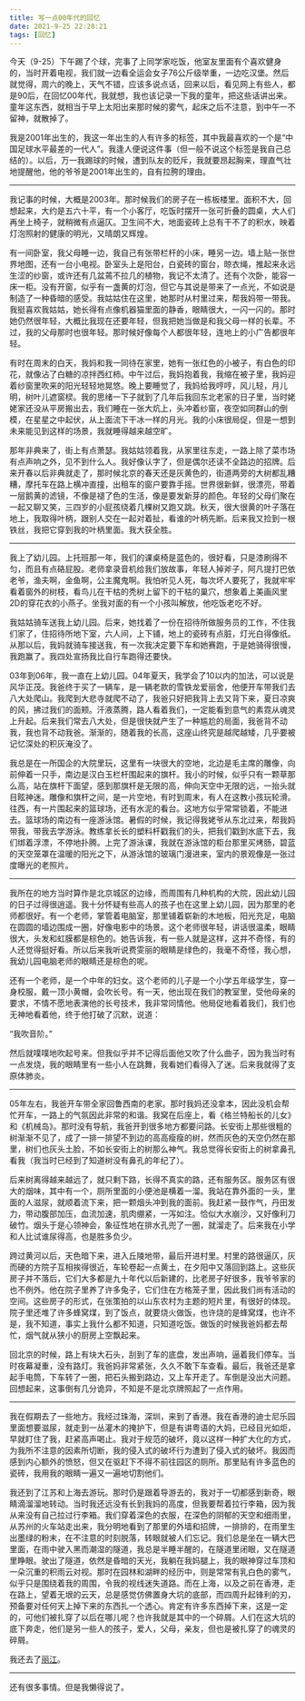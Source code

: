 ```yaml
---
title: 写一点00年代的回忆
date: 2021-9-25 22:28:21
tags: [回忆]
---
```


今天（9-25）下午踢了个球，完事了上同学家吃饭，他室友里面有个喜欢健身的，当时开着电视，我们就一边看全运会女子76公斤级举重，一边吃汉堡。然后就觉得，周六的晚上，天气不错，应该多说点话，回来以后，看见网上有些人，都是90后，在回忆00年代，我就想，我也该记录一下我的童年，把这些话讲出来。童年这东西，就相当于早上太阳出来那时候的雾气，起床之后不注意，到中午一不留神，就散掉了。

<!--more-->

我是2001年出生的，我这一年出生的人有许多的标签，其中我最喜欢的一个是“中国足球水平最差的一代人”。我逢人便说这件事（但一般不说这个标签是我自己总结的）。以后，万一我踢球的时候，遭到队友的贬斥，我就要昂起胸来，理直气壮地提醒他，他的爷爷是2001年出生的，自有拉胯的理由。

----

我记事的时候，大概是2003年。那时候我们的房子在一栋板楼里。面积不大，回想起来，大约是五六十平，有一个小客厅，吃饭时摆开一张可折叠的圆桌，大人们再坐上椅子，就稍微有点逼仄。卫生间不大，地面瓷砖上总有干不了的积水，映着灯泡照射的健康的明光，又晴朗又辉煌。

有一间卧室，我父母睡一边，我自己有张带栏杆的小床，睡另一边。墙上贴一张世界地图，还有一台小电视。卧室头上是阳台，白瓷砖的窗台，晾衣绳，推起来永远生涩的纱窗，或许还有几盆蔫不拉几的植物，我记不太清了。还有个次卧，能容一床一柜。没有开窗，似乎有一盏黄的灯泡，但它与其说是带来了一点光，不如说是制造了一种昏暗的感受。我姑姑住在这里，她那时从村里过来，帮我妈带一带我。我挺喜欢我姑姑，她长得有点像机器猫里面的静香，眼睛很大，一闪一闪的。那时她仍然很年轻，大概比我现在还要年轻，但我把她当做是和我父母一样的长辈。不过，我的父母那时也很年轻。那时候好像每个人都很年轻，连地上的小广告都很年轻。

有时在周末的白天，我妈和我一同待在家里，她有一张红色的小被子，有白色的印花，就像沾了白糖的凉拌西红柿。中午过后，我妈抱着我，我缩在被子里，我妈迎着纱窗里吹来的阳光轻轻地晃悠。晚上要睡觉了，我妈给我哼哼，风儿轻，月儿明，树叶儿遮窗棂。我的思绪一下子就到了几年后我回东北老家的日子里，当时姥姥家还没从平房搬出去，我们睡在一张大炕上，头冲着纱窗，夜空如同群山的倒模，在星星之中起伏，从上面流下干冰一样的月光。我的小床很局促，但是一想到未来能见到这样的场景，我就睡得越来越空旷。

那年非典来了，街上有点萧瑟。我姑姑领着我，从家里往东走，一路上除了菜市场有点声响之外，见不到什么人。我好像认字了，但是偶尔还读不全路边的招牌。后来开春以后非典就走了，那时候北京的春天还是灰黄色的，街道两旁的大树都乱糟糟，摩托车在路上横冲直撞，出租车的窗户要靠手摇。世界很新鲜，很漂亮，带着一层鹅黄的滤镜，不像是褪了色的生活，像是要发新芽的颜色。年轻的父母们聚在一起又聊又笑，三四岁的小屁孩绕着几棵树又跑又跳。秋天，很大很黄的叶子落在地上，我取得叶柄，跟别人交在一起对着扯，看谁的叶柄先断。后来我又捡到一根铁丝，我把它穿到我的叶柄里面。我大获全胜。

----

我上了幼儿园。上托班那一年，我们的课桌椅是蓝色的，很好看，只是漆刷得不匀，而且有点硌屁股。老师拿录音机给我们放故事，年轻人掉斧子，阿凡提打巴依老爷，渔夫啊，金鱼啊，公主魔鬼啊。我怕听见人死，每次坏人要死了，我就牢牢看着窗外的树枝，看鸟儿在干枯的秃树上留下的干枯的巢穴，想象着上美画风里2D的穿花衣的小燕子。坐我对面的有一个小孩叫解放，他吃饭老吃不好。

我姑姑骑车送我上幼儿园。后来，她找着了一份在招待所做服务员的工作，不住我们家了，住招待所地下室，六人间，上下铺，地上的瓷砖有点脏，灯光白得像纸。从那以后，我妈就骑车接送我，有一次我决定要下车和她赛跑，于是她骑得很慢，我跑赢了。我四处宣扬我比自行车跑得还要快。

03年到06年，我一直在上幼儿园。04年夏天，我学会了10以内的加法，可以说是风华正茂。我爸终于买了一辆车，是一辆老款的雪铁龙爱丽舍，他便开车带我们去八大处爬山。我爬到大悲寺就爬不动了，我爸只好把我背上去又背下来，夏日凉爽的风，拂过我们的面颊。汗液蒸腾，路人看着我们，一定能看到意气的素霓从魂灵上升起。后来我们常去八大处，但是很快就产生了一种尴尬的局面，我爸背不动我，我也背不动我爸。渐渐的，随着我的长高，这座山终究是越爬越矮，几乎要被记忆深处的积灰淹没了。

我总是在一所国企的大院里玩，这里有一块很大的空地，北边是毛主席的雕像，向前伸着一只手，南边是汉白玉栏杆围起来的旗杆。我小的时候，似乎只有一颗草那么高，站在旗杆下面望，感到那旗杆是无限的高，伸向天空中无限的远，一抬头就目眩神迷。雕像和旗杆之间，是一片空地，有时到周末，有人在这教小孩玩轮滑。往西，有一片围起来的篮球场，还有水泥的看台。这地方似乎常常锁着，不能进去。篮球场的南边有一座游泳馆。暑假的时候，我记得我姥爷从东北过来，帮我妈带我，带我去学游泳。教练拿长长的塑料杆戳我们的头，把我们戳到水底下去，我们绑着浮漂，不停地扑腾。上完了游泳课，我就在游泳馆的柜台那里买烤肠，碧蓝的天空笼罩在温暖的阳光之下，从游泳馆的玻璃门漫进来，室内的景观像是一张过度曝光的老照片。

----

我所在的地方当时算作是北京城区的边缘，而周围有几种机构的大院，因此幼儿园的日子过得很逍遥。我十分怀疑有些高人的孩子也在这里上幼儿园，因为那里的老师都很好。有一个老师，掌管着电脑室，那里铺着崭新的木地板，阳光充足，电脑在圆圆的墙边围成一圈，好像电影中的场景。这个老师很年轻，讲话很温柔，眼睛很大，头发和虹膜都是棕色的。她告诉我，有一些人就是这样，这并不奇怪，有的人还觉得挺好看。所以后来我听说费雯丽的眼睛是绿色的，我毫不奇怪，我心想，我幼儿园电脑老师的眼睛还是棕色的呢。

还有一个老师，是一个中年的妇女。这个老师的儿子是一个小学五年级学生，穿一身校服，戴一顶小黄帽，会吹长号。有一天，他出现在我们的教室里，受他母亲的要求，不情不愿地表演他的长号技术，我非常同情他。他局促地看着我们，我们也无神地看着他，终于他打破了沉默，说道：

“我吹音阶。”

然后就噗噗地吹起号来。但我似乎并不记得后面他又吹了什么曲子，因为我当时有一点发烧，我的眼睛里有一些小人在跳舞，我看她们看得入了迷。后来我就得了支原体肺炎。

----

05年左右，我爸开车带全家回鲁西南的老家。那时我妈还没拿本，因此没机会帮忙开车，一路上的气氛因此非常的和谐。我窝在后座上，看《格兰特船长的儿女》和《机械岛》。那时没有导航，我爸开到很多地方都要问路。长安街上那些很粗的树渐渐不见了，成了一排一排望不到边的高高瘦瘦的树，然而灰色的天空仍然在那里，树们也灰头土脸，不如长安街上的树那么神气。我总觉得长安街上的树拿鼻孔看我（我当时已经到了知道树没有鼻孔的年纪了）。

后来树离得越来越远了，就只剩下路，长得不真实的路，还有服务区。服务区有很大的烟味，其中有一个，厕所里面的小便池是横着一溜。我站在靠外面的一头，里面的人滋尿，就顺着流下来，把一颗烟头冲到我的面前。我赶紧一鼓作气，丹田发力，带动腹部加压，血流加速，肌肉绷紧，一泻如注。恰似大水崩沙，又好像利刀破竹。烟头于是心领神会，象征性地在排水孔兜了一圈，就溜走了。后来我在小学和人比试谁尿得高，也是胜多负少。

跨过黄河以后，天色暗下来，进入丘陵地带，最后开进村里。村里的路很逼仄，灰而硬的方院子互相挨得很近，车轮卷起一点黄土，在夕阳中又落回到路上。这些灰房子并不落后，它们大多都是九十年代以后新建的，比老房子好很多，我爷爷家的也不例外。他在院子里养了许多兔子，它们住在方格笼子里，因此我们尚有活动的空间。这些房子的形式，在张策拍的以山东农村为主题的短片里，有很好的体现。院子里还堆了许多蜂窝煤，到了饭点，就要烧火做饭，也许烧的是蜂窝煤，也许不是，我不知道，事实上我什么都不知道，只知道吃饭。做饭的时候我爸妈都去帮忙，烟气就从狭小的厨房上空飘起来。

回北京的时候，路上有块大石头，刮到了车的底盘，发出声响，逼着我们停车。当时夜幕凝重，没有路灯。我爸妈非常紧张，久久不敢下车查看。最后，我爸还是拿起手电筒，下车转了一圈，把石头搬到路边，又上车开走了。车倒是没出大问题。回想起来，这事倒有几分诡异，不知是不是北京牌照起了一点作用。

----

我在假期去了一些地方。我经过珠海，深圳，来到了香港。我在香港的迪士尼乐园里面想要滋尿，就走到一丛灌木的掩护下，但是有讲粤语的大妈，已经目光如炬，早就盯住了我，赶紧高声喝止。我对于规范的破坏，竟以这样一种扩大化的方式，为我所不注意的因素所切断，我的侵入式的破坏行为遭到了侵入式的破坏。我因而感到内心额外的愤怒，但又在驱赶下不得不前往园区的厕所。那里贴有许多蓝色的瓷砖，我用我的眼睛一遍又一遍地切割他们。

我还到了江苏和上海去游玩。那时仍是跟着导游去的，我对于一切都感到新奇，眼睛滴溜溜地转动。当时我还远没有长到我妈的高度，但我要帮着拉行李箱，因为我从来没有自己拉过行李箱。我们穿着深色的衣服，在深色的阴郁的天空和细雨里，从苏州的火车站走出来，我分明地看到了那里的外墙和招牌，一排排的，在雨里生出墨绿的粉末，在不注意的时刻脱落，转眼就被人们忘记。我们总是坐在一辆大巴里面，在雨中驶入黑而潮湿的隧道，我总是半睡半醒的，在隧道里闭眼，又在隧道里睁眼。驶出了隧道，依然是昏暗的天光，我躺在我妈腿上，我的眼神穿过车顶和一朵沉重的积雨云对视。那时在园林和湖畔的经历中，则是常常有乳白色的雾气，似乎只是围绕着我的周围，令我的视线迷失道路。而在上海，以及之前在香港，走在路上，望着无垠的云天，总是感觉仿佛置身大坑的底部，而四周升起锋利的刃，预备要对任何天上掉下来的东西扎一个透心。肯定有许多东西掉下来，这是一定的，可他们被扎穿了以后在哪儿呢？也许我就是其中的一个碎屑。人们在这大坑的底下奔走，他们是另一些人的孩子，爱人，父母，亲友，但也是被扎穿了的魂灵的碎屑。

我还去了[丽江](http://www.andrepimpo.wang/2019/03/16/%E5%AE%A3%E7%A7%91%E5%92%8C%E7%BA%B3%E8%A5%BF%E5%8F%A4%E4%B9%90/)。

----

还有很多事情。但是我懒得说了。



